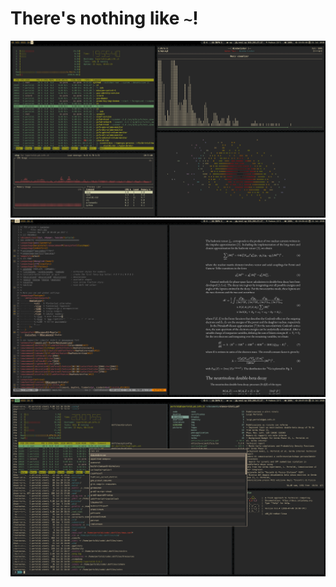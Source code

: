 # There's nothing like `~`!

![Screenshot 1](pics/screenshot-1.png)
![Screenshot 2](pics/screenshot-2.png)
![Screenshot 3](pics/screenshot-3.png)
